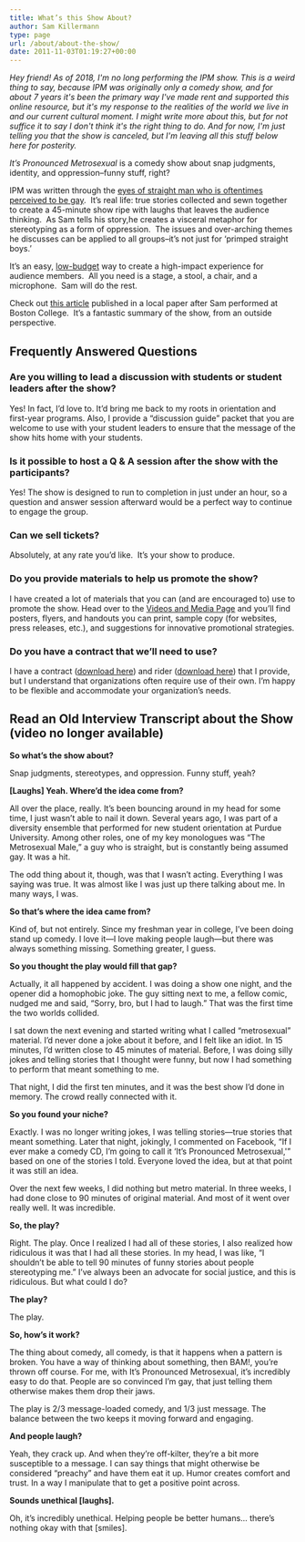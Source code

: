 ```yaml
---
title: What’s this Show About?
author: Sam Killermann
type: page
url: /about/about-the-show/
date: 2011-11-03T01:19:27+00:00
---
```

<address>Hey friend! As of 2018, I'm no long performing the IPM show. This is a weird thing to say, because IPM was originally <em>only</em> a comedy show, and for about 7 years it's been the primary way I've made rent and supported this online resource, but it's my response to the realities of the world we live in and our current cultural moment. I <em>might</em> write more about this, but for not suffice it to say I don't think it's the right thing to do. And for now, I'm just telling you that the show is canceled, but I'm leaving all this stuff below here for posterity.</address>

_It&#8217;s Pronounced Metrosexual_ is a comedy show about snap judgments, identity, and oppression&#8211;funny stuff, right?

IPM was written through the [eyes of straight man who is oftentimes perceived to be gay][1].  It&#8217;s real life: true stories collected and sewn together to create a 45-minute show ripe with laughs that leaves the audience thinking.  As Sam tells his story,he creates a visceral metaphor for stereotyping as a form of oppression.  The issues and over-arching themes he discusses can be applied to all groups&#8211;it&#8217;s not just for &#8216;primped straight boys.&#8217;

It&#8217;s an easy, [low-budget][2] way to create a high-impact experience for audience members.  All you need is a stage, a stool, a chair, and a microphone.  Sam will do the rest.

Check out <a title="Boston College Article" href="http://www.bcheights.com/killermann-makes-serious-issues-comical-1.2950377" target="_blank">this article</a> published in a local paper after Sam performed at Boston College.  It&#8217;s a fantastic summary of the show, from an outside perspective.

## Frequently Answered Questions

### Are you willing to lead a discussion with students or student leaders after the show?

Yes! In fact, I&#8217;d love to. It&#8217;d bring me back to my roots in orientation and first-year programs. Also, I provide a &#8220;discussion guide&#8221; packet that you are welcome to use with your student leaders to ensure that the message of the show hits home with your students.

### Is it possible to host a Q & A session after the show with the participants?

Yes! The show is designed to run to completion in just under an hour, so a question and answer session afterward would be a perfect way to continue to engage the group.

### Can we sell tickets?

Absolutely, at any rate you&#8217;d like.  It&#8217;s your show to produce.

### Do you provide materials to help us promote the show?

I have created a lot of materials that you can (and are encouraged to) use to promote the show. Head over to the [Videos and Media Page][3] and you&#8217;ll find posters, flyers, and handouts you can print, sample copy (for websites, press releases, etc.), and suggestions for innovative promotional strategies.

### Do you have a contract that we&#8217;ll need to use?

I have a contract ([download here][4]) and rider ([download here][5]) that I provide, but I understand that organizations often require use of their own. I&#8217;m happy to be flexible and accommodate your organization&#8217;s needs.

## Read an Old Interview Transcript about the Show (video no longer available)

<p class="question">
  <strong>So what&#8217;s the show about?</strong>
</p>

Snap judgments, stereotypes, and oppression. Funny stuff, yeah?

<p class="question">
  <strong>[Laughs] Yeah. Where&#8217;d the idea come from?</strong>
</p>

All over the place, really. It&#8217;s been bouncing around in my head for some time, I just wasn&#8217;t able to nail it down. Several years ago, I was part of a diversity ensemble that performed for new student orientation at Purdue University. Among other roles, one of my key monologues was &#8220;The Metrosexual Male,&#8221; a guy who is straight, but is constantly being assumed gay. It was a hit.

The odd thing about it, though, was that I wasn&#8217;t acting. Everything I was saying was true. It was almost like I was just up there talking about me. In many ways, I was.

<p class="question">
  <strong>So that&#8217;s where the idea came from?</strong>
</p>

Kind of, but not entirely. Since my freshman year in college, I&#8217;ve been doing stand up comedy. I love it—I love making people laugh—but there was always something missing. Something greater, I guess.

<p class="question">
  <strong>So you thought the play would fill that gap?</strong>
</p>

Actually, it all happened by accident. I was doing a show one night, and the opener did a homophobic joke. The guy sitting next to me, a fellow comic, nudged me and said, &#8220;Sorry, bro, but I had to laugh.&#8221; That was the first time the two worlds collided.

I sat down the next evening and started writing what I called &#8220;metrosexual&#8221; material. I&#8217;d never done a joke about it before, and I felt like an idiot. In 15 minutes, I&#8217;d written close to 45 minutes of material. Before, I was doing silly jokes and telling stories that I thought were funny, but now I had something to perform that meant something to me.

That night, I did the first ten minutes, and it was the best show I&#8217;d done in memory. The crowd really connected with it.

<p class="question">
  <strong>So you found your niche?</strong>
</p>

Exactly. I was no longer writing jokes, I was telling stories—true stories that meant something. Later that night, jokingly, I commented on Facebook, &#8220;If I ever make a comedy CD, I&#8217;m going to call it &#8216;It&#8217;s Pronounced Metrosexual,'&#8221; based on one of the stories I told. Everyone loved the idea, but at that point it was still an idea.

Over the next few weeks, I did nothing but metro material. In three weeks, I had done close to 90 minutes of original material. And most of it went over really well. It was incredible.

<p class="question">
  <strong>So, the play?</strong>
</p>

Right. The play. Once I realized I had all of these stories, I also realized how ridiculous it was that I had all these stories. In my head, I was like, &#8220;I shouldn&#8217;t be able to tell 90 minutes of funny stories about people stereotyping me.&#8221; I&#8217;ve always been an advocate for social justice, and this is ridiculous. But what could I do?

<p class="question">
  <strong>The play?</strong>
</p>

The play.

<p class="question">
  <strong>So, how&#8217;s it work?</strong>
</p>

The thing about comedy, all comedy, is that it happens when a pattern is broken. You have a way of thinking about something, then BAM!, you&#8217;re thrown off course. For me, with It&#8217;s Pronounced Metrosexual, it&#8217;s incredibly easy to do that. People are so convinced I&#8217;m gay, that just telling them otherwise makes them drop their jaws.

The play is 2/3 message-loaded comedy, and 1/3 just message. The balance between the two keeps it moving forward and engaging.

<p class="question">
  <strong>And people laugh?</strong>
</p>

Yeah, they crack up. And when they&#8217;re off-kilter, they&#8217;re a bit more susceptible to a message. I can say things that might otherwise be considered &#8220;preachy&#8221; and have them eat it up. Humor creates comfort and trust. In a way I manipulate that to get a positive point across.

<p class="question">
  <strong>Sounds unethical [laughs].</strong>
</p>

Oh, it&#8217;s incredibly unethical. Helping people be better humans… there&#8217;s nothing okay with that [smiles].

 [1]: /about-sam/ "Sam Killermann, Metrosexual Male for Hire"
 [2]: /pricing/ "Pricing and Contracts"
 [3]: /videos-and-media
 [4]: /includes/ipm_contract.pdf
 [5]: /includes/ipm_rider.pdf